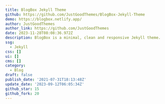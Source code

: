 ```yaml
---
title: BlogBox Jekyll Theme
github: https://github.com/JustGoodThemes/BlogBox-Jekyll-Theme
demo: https://blogbox.netlify.app/
author: JustGoodThemes
author_link: https://github.com/JustGoodThemes
date: 2023-11-28T08:08:36.972Z
description: BlogBox is a minimal, clean and responsive Jekyll theme.
ssg:
  - Jekyll
css: []
ui: []
cms: []
category:
  - Blog
draft: false
publish_date: '2021-07-31T18:13:48Z'
update_date: '2023-09-12T06:05:34Z'
github_star: 15
github_fork: 20
---
```

